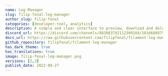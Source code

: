 ```yaml
---
name: Log Manager
slug: filip-fonal-log-manager
author_slug: filip-fonal
categories: [developer-tool, analytics]
description: A simple and clear interface to preview, download and delete Laravel log files using Filament Admin.
discord_url: https://discord.com/channels/883083792112300104/1016686075340673065
docs_url: https://raw.githubusercontent.com/filipfonal/filament-log-manager/main/README.md
github_repository: filipfonal/filament-log-manager
has_dark_theme: true
has_translations: true
image: filip-fonal-log-manager.png
versions: [2,3]
publish_date: 2022-08-27
---
```

